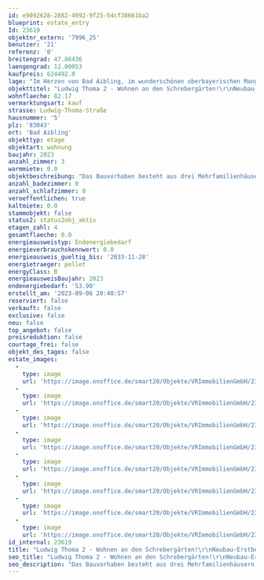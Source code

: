 ```yaml
---
id: e9092628-2882-4992-9f25-54cf38661ba2
blueprint: estate_entry
Id: 23619
objektnr_extern: '7996_25'
benutzer: '21'
referenz: '0'
breitengrad: 47.86436
laengengrad: 12.00053
kaufpreis: 624492.0
lage: "Im Herzen von Bad Aibling, im wunderschönen oberbayerischen Mangfalltal, in praktischer Nähe zum Bahnhof, entsteht dieses stilvolle Wohnensemble.\r\n\r\nDas Objekt liegt ruhig und sonnig sowie sehr zentrumsnah in Bad Aibling am Rande eines Wohngebiets mit angrenzender Schrebergartenanlage. \r\n\r\nKilometerweite Wanderwege in sämtlichen Höhenlagen laden zu ausgedehnten Wanderungen ein. Das Bayerische Meer, den Chiemsee, erreicht man außerdem in ca. 35 Minuten Fahrzeit. \r\nFür Sportbegeisterte gibt es zahlreiche Möglichkeiten in der Stadt und der näheren Umgebung, z. B. Reiten, Inline skaten, Radfahren, Nordic Walking, Joggen, Tennis, Ski fahren, Langlaufen, Fußball, Golf um nur einige zu nennen.\r\n\r\nBAD AIBLING – BESCHAULICH UND BEWEGT\r\nDie kleine Kurstadt, mit ihren rund 18.000 Einwohnern, liegt im oberbayerischen Alpenvorland umgeben von Bergen und Seen, rund 50 km / ca. 35 Autominuten südöstlich der Landeshauptstadt München und rund \r\n10 km / ca. 10 Autominuten westlich von Rosenheim.\r\n\r\nVerkehrstechnisch ist die Stadt mit einer Anschlussstelle an die A 8 und einem Bahnhof an der Mangfalltalbahn Rosenheim-Holzkirchen-München erschlossen. Salzburg erreichen Sie in knapp 60 Autominuten.\r\nZahlreiche Fachgeschäfte, Cafés, Restaurants, Banken und ein Kino befinden sich im Stadtzentrum. Durch das interessante, breitgefächerte, kulturelle Angebot finden Sie in Bad Aibling für jeden Bedarf und Anspruch vielfältige Möglichkeiten zur Freizeitgestaltung. Ideal für Familien mit Kindern sind die örtlichen Kitas, Kindergärten, \r\ndie Grund- und Mittelschule, die Real- und Wirtschaftsschule sowie das lokale Gymnasium. Zusätzlich sind zwei Förderschulen sowie ein Fußball-Internat in Bad Aibling angesiedelt.\r\n\r\nDie – überregional bekannte – Therme mit Schwimmbad und Eishalle und das Freibad in Harthausen bieten weitere Entfaltungsmöglichkeiten. Fahrrad- und Fußwege verbinden Bad Aibling in alle Himmelsrichtungen mit anderen Orten in der Umgebung und führen auch innerhalb der Stadt mit kurzen Wegen zum Ziel.\r\nDer wunderschön angelegte Kurpark bietet ebenfalls gute Erholungsmöglichkeiten. Hier finden Sie interessante Veranstaltungen rund ums Jahr, die unterschiedlichsten Konzerte, Ausstellungen, Irlachweiherfest, Bürgerfest, Parkfest, etc. \r\n\r\nFerner finden verschiedene Märkte im Laufe des Jahres statt und der Wochenmarkt am Marienplatz kann für Obst, Gemüse und den täglichen Bedarf genutzt werden."
objekttitel: "Ludwig Thoma 2 - Wohnen an den Schrebergärten!\r\nNeubau-Erstbezug - Keine Käuferprovision!"
wohnflaeche: 82.17
vermarktungsart: kauf
strasse: Ludwig-Thoma-Straße
hausnummer: '5'
plz: '83043'
ort: 'Bad Aibling'
objekttyp: etage
objektart: wohnung
baujahr: 2023
anzahl_zimmer: 3
warmmiete: 0.0
objektbeschreibung: "Das Bauvorhaben besteht aus drei Mehrfamilienhäusern und einer Tiefgarage. \r\nHaus 1 mit 8 ETWen. \r\nHaus 2 inkl. eine große Gewerbeeinheit mit ca. 236 m² Fläche sowie 11 ETWen.\r\nHaus 3 mit 10 ETWen. \r\nDie 1- bis 4- Zimmer-Wohnungen mit Wohnflächen von ca. 37 m² bis ca. 180 m² erstrecken sich vom Erdgeschoss bis in das 3. Obergeschoss (Dachgeschoss) und sind in jedem Haus über einen \r\nLift leicht und unbeschwerlich erreichbar. Davon runden zwei großzügige Penthäuser mit weitläufigen Dachterrassen und Dachgarten das interessante Angebot ab. \r\n\r\nDie Qualität eines Bauvorhabens spiegelt sich in den Ausstattungsdetails wider. Um Ihnen möglichst lange Freude an Ihrem neuen Zuhause bieten zu können, verwenden wir ausschließlich qualitativ hochwertige Materialien.\r\n\r\nHighlights\r\n• Extravagante Details und hochwertige Ausstattung \r\n• Echtholzparkett Eiche Landhaus, Fa. Bauwerk \r\n• energetisch hochwertige Bauweise im KfW-55 Standard \r\n• 3-fach Verglasung \r\n• Elektrische Alu-Rollläden \r\n• KWL (Kontrollierte Wohnraumlüftung mit Wärmerückgewinnung) \r\n• Pellets-Heizsystem \r\n• E-Car Ladestation \r\n• Tiefgarage mit innovativen Combi-Lift-Systemen \r\n• Jedes Haus mit Lift zu allen Ebenen \r\n• Massivbauweise (Ziegel Unipor-Coriso) \r\n• Exklusive Penthäuser mit Dachterrasse und Dachgarten \r\n• Grundstück an den Schrebergärten im Grünen \r\n• Stadtlage mit Privatsphäre"
anzahl_badezimmer: 0
anzahl_schlafzimmer: 0
veroeffentlichen: true
kaltmiete: 0.0
stammobjekt: false
status2: status2obj_aktiv
etagen_zahl: 4
gesamtflaeche: 0.0
energieausweistyp: Endenergiebedarf
energieverbrauchskennwert: 0.0
energieausweis_gueltig_bis: '2033-11-28'
energietraeger: pellet
energyClass: B
energieausweisBaujahr: 2023
endenergiebedarf: '53.90'
erstellt_am: '2023-09-06 20:40:57'
reserviert: false
verkauft: false
exclusive: false
neu: false
top_angebot: false
preisreduktion: false
courtage_frei: false
objekt_des_tages: false
estate_images:
  -
    type: image
    url: 'https://image.onoffice.de/smart20/Objekte/VRImmobilienGmbH/23619/df19891b-6ae5-40b4-a3f9-052217ab01b1.jpg'
  -
    type: image
    url: 'https://image.onoffice.de/smart20/Objekte/VRImmobilienGmbH/23619/500eae3a-545b-4427-9bc2-919f01c77f52.jpg'
  -
    type: image
    url: 'https://image.onoffice.de/smart20/Objekte/VRImmobilienGmbH/23619/eba13a22-bf0d-4565-bf72-8fab0048f992.jpg'
  -
    type: image
    url: 'https://image.onoffice.de/smart20/Objekte/VRImmobilienGmbH/23619/6815b34f-61a1-4e7f-b9fe-b94b2f5ed918.jpg'
  -
    type: image
    url: 'https://image.onoffice.de/smart20/Objekte/VRImmobilienGmbH/23619/d70d95ac-5d5d-4170-9050-da96e3a45583.jpg'
  -
    type: image
    url: 'https://image.onoffice.de/smart20/Objekte/VRImmobilienGmbH/23619/4c841030-0eef-439c-86b1-a780871c55a2.jpg'
  -
    type: image
    url: 'https://image.onoffice.de/smart20/Objekte/VRImmobilienGmbH/23619/503a8c99-0939-4609-9b57-687ba98ce476.jpg'
  -
    type: image
    url: 'https://image.onoffice.de/smart20/Objekte/VRImmobilienGmbH/23619/f6567647-42d5-495d-bc56-871f10e3d60f.jpg'
id_internal: 23619
title: "Ludwig Thoma 2 - Wohnen an den Schrebergärten!\r\nNeubau-Erstbezug - Keine Käuferprovision!"
seo_title: "Ludwig Thoma 2 - Wohnen an den Schrebergärten!\r\nNeubau-Erstbezug - Keine Käuferprovision!"
seo_description: "Das Bauvorhaben besteht aus drei Mehrfamilienhäusern und einer Tiefgarage. \r\nHaus 1 mit 8 ETWen. \r\nHaus 2 inkl. eine große Gewerbeeinheit mit ca. 236 m² Flä"
---
```

